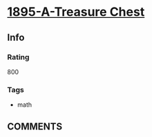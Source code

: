 # [1895-A-Treasure Chest](https://codeforces.com/contest/1895/problem/A)

## Info

### Rating

800

### Tags

- math

## __COMMENTS__

> 
